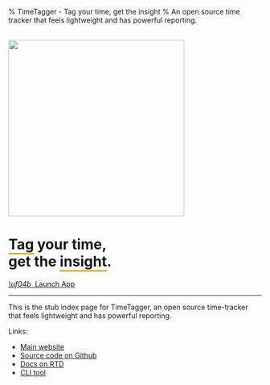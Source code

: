 % TimeTagger - Tag your time, get the insight
% An open source time tracker that feels lightweight and has powerful reporting.

<br />

<img src='timetagger_wd.svg' width='350px' />
<h1 class='normalfont'><span style='border-bottom: 3px solid #DEAA22;'>Tag</span> your time,<br>get the <span style='border-bottom: 3px solid  #DEAA22;'>insight</span>.</h1>

<style>
main a.ctabutton {
    display: inline-block;
    border: none;
    border-radius: 4px;
    background: #fff;
    padding: 1em;
    box-shadow: 0px 2px 4px rgba(0, 0, 0, 0.4);
    transition: box-shadow 0.1s;
    font-size: 120%;
    margin: 0.5em;
}
main a.ctabutton:hover {
    text-decoration: none;
    box-shadow: 0px 4px 8px rgba(0, 0, 0, 0.4);
}
</style>

<div>
    <a href='app/' class='ctabutton'>
        <i class='fas'>\uf04b</i>&nbsp;&nbsp;Launch App</a>
</div>

----

This is the stub index page for TimeTagger,
an open source time-tracker that feels lightweight and has powerful reporting.

Links:

* [Main website](https://timetagger.app)
* [Source code on Github](https://github.com/almarklein/timetagger)
* [Docs on RTD](https://timetagger.readthedocs.io)
* [CLI tool](https://github.com/almarklein/timetagger_cli)
